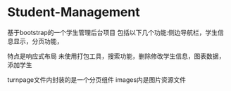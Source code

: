 # Student-Management
基于bootstrap的一个学生管理后台项目
包括以下几个功能:侧边导航栏，学生信息显示，分页功能，

特点是响应式布局 未使用打包工具，搜索功能，删除修改学生信息，图表数据，添加学生


turnpage文件内封装的是一个分页组件
images内是图片资源文件


